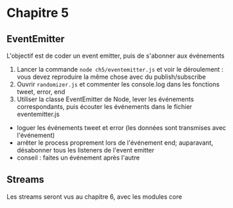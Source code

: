 # Chapitre 5

## EventEmitter

L'objectif est de coder un event emitter, puis de s'abonner aux événements

1. Lancer la commande `node ch5/eventemitter.js` et voir le déroulement : vous devez reproduire la même chose avec du publish/subscribe
2. Ouvrir `randomizer.js` et commenter les console.log dans les fonctions tweet, error, end
3. Utiliser la classe EventEmitter de Node, lever les événements correspondants, puis écouter les événements dans le fichier eventemitter.js
  * loguer les événements tweet et error (les données sont transmises avec l'événement)
  * arrêter le process proprement lors de l'événement end; auparavant, désabonner tous les listeners de l'event emitter
  * conseil : faites un événement après l'autre

## Streams

Les streams seront vus au chapitre 6, avec les modules core